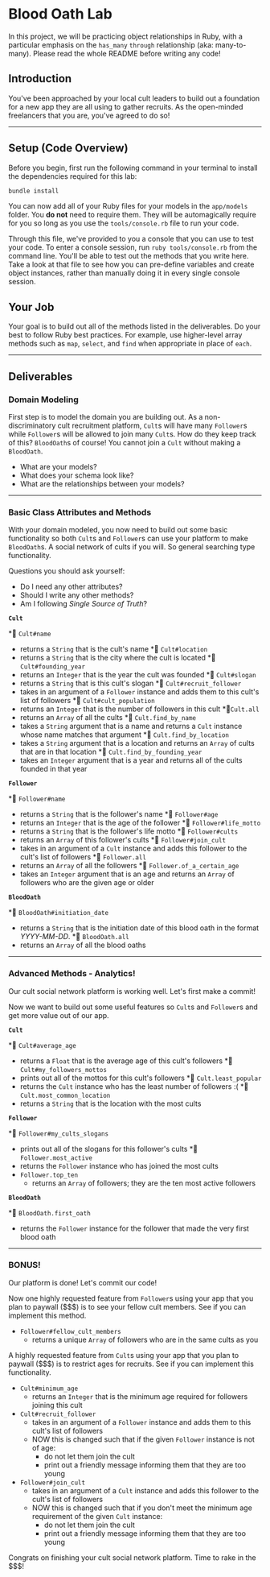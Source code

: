Blood Oath Lab
==============

In this project, we will be practicing object relationships in Ruby, with a particular emphasis on the `has_many` `through` relationship (aka: many-to-many). Please read the whole README before writing any code!

## Introduction

You've been approached by your local cult leaders to build out a foundation for a new app they are all using to gather recruits. As the open-minded freelancers that you are, you've agreed to do so!

---

## Setup (Code Overview)

Before you begin, first run the following command in your terminal to install the dependencies required for this lab:

```sh
bundle install
```

You can now add all of your Ruby files for your models in the `app/models` folder. You **do not** need to require them. They will be automagically require for you so long as you use the `tools/console.rb` file to run your code.

Through this file, we've provided to you a console that you can use to test your code. To enter a console session, run `ruby tools/console.rb` from the command line. You'll be able to test out the methods that you write here. Take a look at that file to see how you can pre-define variables and create object instances, rather than manually doing it in every single console session.

## Your Job

Your goal is to build out all of the methods listed in the deliverables. Do your best to follow Ruby best practices. For example, use higher-level array methods such as `map`, `select`, and `find` when appropriate in place of `each`.

---

## Deliverables

### Domain Modeling

First step is to model the domain you are building out. As a non-discriminatory cult recruitment platform, `Cult`s will have many `Follower`s while `Follower`s will be allowed to join many `Cult`s. How do they keep track of this? `BloodOath`s of course! You cannot join a `Cult` without making a `BloodOath`.

* What are your models?
* What does your schema look like?
* What are the relationships between your models?

---

### Basic Class Attributes and Methods

With your domain modeled, you now need to build out some basic functionality so both `Cult`s and `Follower`s can use your platform to make `BloodOath`s. A social network of cults if you will. So general searching type functionality.

Questions you should ask yourself:

* Do I need any other attributes?
* Should I write any other methods?
* Am I following _Single Source of Truth_?

**`Cult`**

*🥮 `Cult#name`
  * returns a `String` that is the cult's name
*🥮 `Cult#location`
  * returns a `String` that is the city where the cult is located
*🥮 `Cult#founding_year`
  * returns an `Integer` that is the year the cult was founded
*🥮 `Cult#slogan`
  * returns a `String` that is this cult's slogan
*🥮 `Cult#recruit_follower`
  * takes in an argument of a `Follower` instance and adds them to this cult's list of followers
*🥮 `Cult#cult_population`
  * returns an `Integer` that is the number of followers in this cult
*🥮`Cult.all`
  * returns an `Array` of all the cults
*🥮 `Cult.find_by_name`
  * takes a `String` argument that is a name and returns a `Cult` instance whose name matches that argument
*🥮 `Cult.find_by_location`
  * takes a `String` argument that is a location and returns an `Array` of cults that are in that location
*🥮 `Cult.find_by_founding_year`
  * takes an `Integer` argument that is a year and returns all of the cults founded in that year

**`Follower`**

*🥮 `Follower#name`
  * returns a `String` that is the follower's name
*🥮 `Follower#age`
  * returns an `Integer` that is the age of the follower
*🥮 `Follower#life_motto`
  * returns a `String` that is the follower's life motto
*🥮 `Follower#cults`
  * returns an `Array` of this follower's cults
*🥮 `Follower#join_cult`
  * takes in an argument of a `Cult` instance and adds this follower to the cult's list of followers
*🥮 `Follower.all`
  * returns an `Array` of all the followers
*🥮 `Follower.of_a_certain_age`
  * takes an `Integer` argument that is an age and returns an `Array` of followers who are the given age or older

**`BloodOath`**

*🥮 `BloodOath#initiation_date`
  * returns a `String` that is the initiation date of this blood oath in the format _YYYY-MM-DD_.
*🥮 `BloodOath.all`
  * returns an `Array` of all the blood oaths

---

### Advanced Methods - Analytics!

Our cult social network platform is working well. Let's first make a commit!

Now we want to build out some useful features so `Cult`s and `Follower`s and get more value out of our app.

**`Cult`**

*🥮 `Cult#average_age`
  * returns a `Float` that is the average age of this cult's followers
*🥮 `Cult#my_followers_mottos`
  * prints out all of the mottos for this cult's followers
*🥮 `Cult.least_popular`
  * returns the `Cult` instance who has the least number of followers :(
*🥮`Cult.most_common_location`
  * returns a `String` that is the location with the most cults

**`Follower`**

*🥮 `Follower#my_cults_slogans`
  * prints out all of the slogans for this follower's cults
*🥮 `Follower.most_active`
  * returns the `Follower` instance who has joined the most cults
* `Follower.top_ten`
  * returns an `Array` of followers; they are the ten most active followers

**`BloodOath`**

*🥮 `BloodOath.first_oath`
  * returns the `Follower` instance for the follower that made the very first blood oath

---

### BONUS!

Our platform is done! Let's commit our code!

Now one highly requested feature from `Follower`s using your app that you plan to paywall ($$$) is to see your fellow cult members. See if you can implement this method.

* `Follower#fellow_cult_members`
  * returns a unique `Array` of followers who are in the same cults as you

A highly requested feature from `Cult`s using your app that you plan to paywall ($$$) is to restrict ages for recruits. See if you can implement this functionality.

* `Cult#minimum_age`
  * returns an `Integer` that is the minimum age required for followers joining this cult
* `Cult#recruit_follower`
  * takes in an argument of a `Follower` instance and adds them to this cult's list of followers
  * NOW this is changed such that if the given `Follower` instance is not of age:
    * do not let them join the cult
    * print out a friendly message informing them that they are too young
* `Follower#join_cult`
  * takes in an argument of a `Cult` instance and adds this follower to the cult's list of followers
  * NOW this is changed such that if you don't meet the minimum age requirement of the given `Cult` instance:
    * do not let them join the cult
    * print out a friendly message informing them that they are too young

Congrats on finishing your cult social network platform. Time to rake in the $$$!
